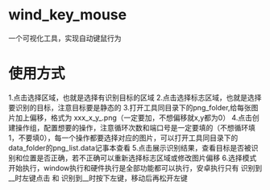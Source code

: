 # wind_key_mouse
一个可视化工具，实现自动键鼠行为


# 使用方式
1.点击选择区域，也就是选择有识别目标的区域
2.点击选择标志区域，也就是选择要识别的目标，注意目标要是静态的
3.打开工具同目录下的png_folder,给每张图片加上偏移，格式为 xxx_x_y_.png（一定要加，不想偏移就x,y都为0）
4.点击创建操作组，配置想要的操作，注意循环次数和端口号是一定要填的（不想循环填1，不要填0），每一个操作都要选择对应的图片，可以打开工具同目录下的data_folder的png_list.data记事本查看
5.点击展示识别结果，查看目标是否被识别和位置是否正确，若不正确可以重新选择标志区域或修改图片偏移
6.选择模式开始执行，window执行和硬件执行是全部功能都可以执行，安卓执行只有 识别到__时左键点击 和 识别到__时按下左键，移动后再松开左键
